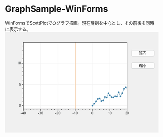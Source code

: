 # GraphSample-WinForms
WinFormsでScottPlotでのグラフ描画。現在時刻を中心とし、その前後を同時に表示する。
![demo](https://github.com/maruhiko/GraphSample-WinForms/blob/main/image.gif)
